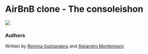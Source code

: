 # AirBnB clone - The consoleishon

![](https://holbertonintranet.s3.amazonaws.com/uploads/medias/2018/6/65f4a1dd9c51265f49d0.png?X-Amz-Algorithm=AWS4-HMAC-SHA256&X-Amz-Credential=AKIARDDGGGOU5BHMTQX4%2F20221013%2Fus-east-1%2Fs3%2Faws4_request&X-Amz-Date=20221013T121108Z&X-Amz-Expires=86400&X-Amz-SignedHeaders=host&X-Amz-Signature=e836ebbf5b4a8b429854e243fc57b45caaddabde015e2ce7e5126d99ef6df95d)

### Authors

Written by [Romina Guimaraens](https://www.linkedin.com/in/romina-guimaraens-465992238/ "Denisse Landau") and [Alejandro Montenegro](www.linkedin.com/in/alejandro-montenegro-505233184 "Alejandro Montenegro")
